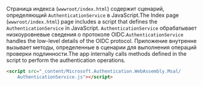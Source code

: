<span data-ttu-id="5b971-101">Страница индекса (`wwwroot/index.html`) содержит сценарий, определяющий `AuthenticationService` в JavaScript.</span><span class="sxs-lookup"><span data-stu-id="5b971-101">The Index page (`wwwroot/index.html`) page includes a script that defines the `AuthenticationService` in JavaScript.</span></span> <span data-ttu-id="5b971-102">`AuthenticationService` обрабатывает низкоуровневые сведения о протоколе OIDC.</span><span class="sxs-lookup"><span data-stu-id="5b971-102">`AuthenticationService` handles the low-level details of the OIDC protocol.</span></span> <span data-ttu-id="5b971-103">Приложение внутренне вызывает методы, определенные в сценарии для выполнения операций проверки подлинности.</span><span class="sxs-lookup"><span data-stu-id="5b971-103">The app internally calls methods defined in the script to perform the authentication operations.</span></span>

```html
<script src="_content/Microsoft.Authentication.WebAssembly.Msal/
    AuthenticationService.js"></script>
```
